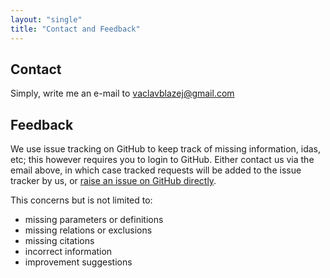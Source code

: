 ```yaml
---
layout: "single"
title: "Contact and Feedback"
---
```


## Contact

Simply, write me an e-mail to [vaclavblazej@gmail.com](mailto:vaclavblazej@gmail.com)

## Feedback

We use issue tracking on GitHub to keep track of missing information, idas, etc; this however requires you to login to GitHub.
Either contact us via the email above, in which case tracked requests will be added to the issue tracker by us, or [raise an issue on GitHub directly](https://github.com/vaclavblazej/parameters-code/issues).

This concerns but is not limited to:

* missing parameters or definitions
* missing relations or exclusions
* missing citations
* incorrect information
* improvement suggestions

